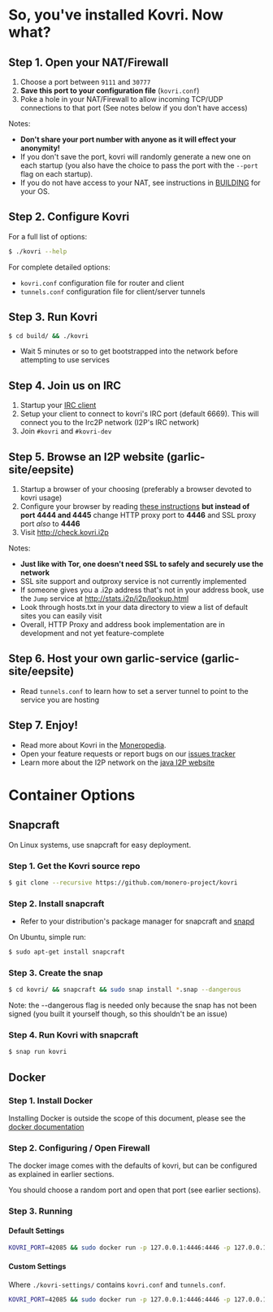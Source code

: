 # So, you've installed Kovri. Now what?

## Step 1. Open your NAT/Firewall
1. Choose a port between ```9111``` and ```30777```
2. **Save this port to your configuration file** (`kovri.conf`)
3. Poke a hole in your NAT/Firewall to allow incoming TCP/UDP connections to that port (See notes below if you don't have access)

Notes:

- **Don't share your port number with anyone as it will effect your anonymity!**
- If you don't save the port, kovri will randomly generate a new one on each startup (you also have the choice to pass the port with the `--port` flag on each startup).
- If you do not have access to your NAT, see instructions in [BUILDING](https://github.com/monero-project/kovri/blob/master/doc/BUILDING.md) for your OS.

## Step 2. Configure Kovri

For a full list of options:

```bash
$ ./kovri --help
```

For complete detailed options:

- `kovri.conf` configuration file for router and client
- `tunnels.conf` configuration file for client/server tunnels

## Step 3. Run Kovri
```bash
$ cd build/ && ./kovri
```

- Wait 5 minutes or so to get bootstrapped into the network before attempting to use services

## Step 4. Join us on IRC
1. Startup your [IRC client](https://en.wikipedia.org/wiki/List_of_IRC_clients)
2. Setup your client to connect to kovri's IRC port (default 6669). This will connect you to the Irc2P network (I2P's IRC network)
3. Join `#kovri` and `#kovri-dev`

## Step 5. Browse an I2P website (garlic-site/eepsite)
1. Startup a browser of your choosing (preferably a browser devoted to kovri usage)
2. Configure your browser by reading [these instructions](https://geti2p.net/en/about/browser-config) **but instead of port 4444 and 4445** change HTTP proxy port to **4446** and SSL proxy port *also* to **4446**
3. Visit http://check.kovri.i2p

Notes:

- **Just like with Tor, one doesn't need SSL to safely and securely use the network**
- SSL site support and outproxy service is not currently implemented
- If someone gives you a .i2p address that's not in your address book, use the `Jump` service at http://stats.i2p/i2p/lookup.html
- Look through hosts.txt in your data directory to view a list of default sites you can easily visit
- Overall, HTTP Proxy and address book implementation are in development and not yet feature-complete

## Step 6. Host your own garlic-service (garlic-site/eepsite)
- Read `tunnels.conf` to learn how to set a server tunnel to point to the service you are hosting

## Step 7. Enjoy!
- Read more about Kovri in the [Moneropedia](https://getmonero.org/knowledge-base/moneropedia/kovri).
- Open your feature requests or report bugs on our [issues tracker](https://github.com/monero-project/kovri/issues)
- Learn more about the I2P network on the [java I2P website](https://geti2p.net/en/docs)

# Container Options

## Snapcraft

On Linux systems, use snapcraft for easy deployment.

### Step 1. Get the Kovri source repo

```bash
$ git clone --recursive https://github.com/monero-project/kovri
```

### Step 2. Install snapcraft

- Refer to your distribution's package manager for snapcraft and [snapd](https://snapcraft.io/docs/core/install)

On Ubuntu, simple run:
```bash
$ sudo apt-get install snapcraft
```

### Step 3. Create the snap

```bash
$ cd kovri/ && snapcraft && sudo snap install *.snap --dangerous
```
Note: the --dangerous flag is needed only because the snap has not been signed (you built it yourself though, so this shouldn't be an issue)

### Step 4. Run Kovri with snapcraft

```bash
$ snap run kovri
```

## Docker

### Step 1. Install Docker
Installing Docker is outside the scope of this document, please see the [docker documentation](https://docs.docker.com/engine/installation/)

### Step 2. Configuring / Open Firewall

The docker image comes with the defaults of kovri, but can be configured as explained in earlier sections.

You should choose a random port and open that port (see earlier sections).

### Step 3. Running

#### Default Settings
```bash
KOVRI_PORT=42085 && sudo docker run -p 127.0.0.1:4446:4446 -p 127.0.0.1:6669:6669 -p $KOVRI_PORT --env KOVRI_PORT=$KOVRI_PORT geti2p/kovri
```

#### Custom Settings
Where `./kovri-settings/` contains `kovri.conf` and `tunnels.conf`.
```bash
KOVRI_PORT=42085 && sudo docker run -p 127.0.0.1:4446:4446 -p 127.0.0.1:6669:6669 -p $KOVRI_PORT --env KOVRI_PORT=$KOVRI_PORT -v kovri-settings:/home/kovri/.kovri/config:ro geti2p/kovri
```
